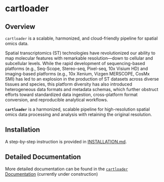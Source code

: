 # cartloader

## Overview

`cartloader` is a scalable, harmonized, and cloud-friendly pipeline for spatial omics data.

Spatial transcriptomics (ST) technologies have revolutionized our ability to map molecular features with remarkable resolution—down to cellular and subcellular levels.  While the rapid development of sequencing-based platforms (e.g., Seq-Scope, Stereo-seq, Pixel-seq, 10x Visium HD) and imaging-based platforms (e.g., 10x Xenium, Vizgen MERSCOPE, CosMx SMI) has led to an explosion in the production of ST datasets across diverse tissues and species, this platform diversity has also introduced heterogeneous data formats and metadata schemas, which further obstruct efforts toward standardized data ingestion, cross-platform format conversion, and reproducible analytical workflows.

**`cartloader`** is a harmonized, scalable pipeline for high-resolution spatial omics data processing and analysis with retaining the original resolution.

## Installation
A step-by-step instruction is provided in [INSTALLATION.md](./docs/installation.md).

## Detailed Documentation

More detailed documentation can be found in the [`cartloader` Documentation](./docs/index.md) (currently under construction)
